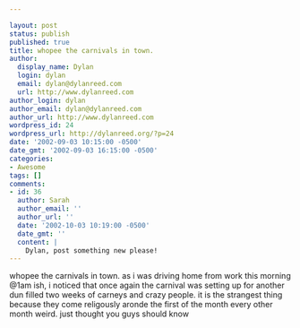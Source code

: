```yaml
---

layout: post
status: publish
published: true
title: whopee the carnivals in town.
author:
  display_name: Dylan
  login: dylan
  email: dylan@dylanreed.com
  url: http://www.dylanreed.com
author_login: dylan
author_email: dylan@dylanreed.com
author_url: http://www.dylanreed.com
wordpress_id: 24
wordpress_url: http://dylanreed.org/?p=24
date: '2002-09-03 10:15:00 -0500'
date_gmt: '2002-09-03 16:15:00 -0500'
categories:
- Awesome
tags: []
comments:
- id: 36
  author: Sarah
  author_email: ''
  author_url: ''
  date: '2002-10-03 10:19:00 -0500'
  date_gmt: ''
  content: |
    Dylan, post something new please!
---
```


whopee the carnivals in town. as i was driving home from work this morning @1am ish, i noticed that once again the carnival was setting up for another dun filled two weeks of carneys and crazy people. it is the strangest thing because they come religously aronde the first of the month every other month weird. just thought you guys should know
